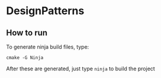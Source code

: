 # DesignPatterns


## How to run

To generate ninja build files, type:
```
cmake -G Ninja
```

After these are generated, just type `ninja` to build the project
